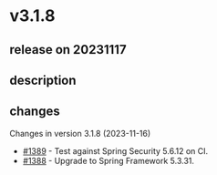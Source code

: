 # v3.1.8

## release on 20231117

## description

## changes

Changes in version 3.1.8 (2023-11-16)

* <a class="issue-link js-issue-link" data-error-text="Failed to load title" data-id="1997612763" data-permission-text="Title is private" data-url="https://github.com/spring-projects/spring-ws/issues/1389" data-hovercard-type="issue" data-hovercard-url="/spring-projects/spring-ws/issues/1389/hovercard" href="https://github.com/spring-projects/spring-ws/issues/1389">#1389</a> - Test against Spring Security 5.6.12 on CI.
* <a class="issue-link js-issue-link" data-error-text="Failed to load title" data-id="1997594140" data-permission-text="Title is private" data-url="https://github.com/spring-projects/spring-ws/issues/1388" data-hovercard-type="issue" data-hovercard-url="/spring-projects/spring-ws/issues/1388/hovercard" href="https://github.com/spring-projects/spring-ws/issues/1388">#1388</a> - Upgrade to Spring Framework 5.3.31.

